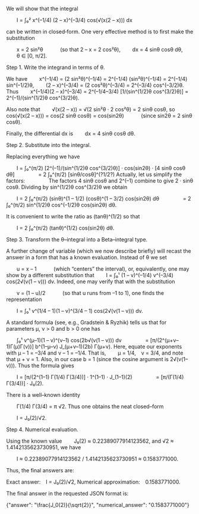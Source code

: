 We will show that the integral

  I = ∫₀² x^(–1/4) (2 – x)^(–3/4) cos(√(x(2 – x))) dx

can be written in closed‐form. One very effective method is to first make the substitution

  x = 2 sin²θ    (so that 2 – x = 2 cos²θ),
  dx = 4 sinθ cosθ dθ,
  θ ∈ [0, π/2].

Step 1. Write the integrand in terms of θ.

We have
  x^(–1/4) = (2 sin²θ)^(–1/4) = 2^(–1/4) (sin²θ)^(–1/4) = 2^(–1/4) sin^(–1/2)θ,
  (2 – x)^(–3/4) = (2 cos²θ)^(–3/4) = 2^(–3/4) cos^(–3/2)θ.
Thus
  x^(–1/4)(2 – x)^(–3/4) = 2^(–1/4–3/4) [1/(sin^(1/2)θ cos^(3/2)θ)] = 2^(–1)/(sin^(1/2)θ cos^(3/2)θ).

Also note that
  √(x(2 – x)) = √(2 sin²θ · 2 cos²θ) = 2 sinθ cosθ,
so
  cos(√(x(2 – x))) = cos(2 sinθ cosθ) = cos(sin2θ)    (since sin2θ = 2 sinθ cosθ).

Finally, the differential dx is
  dx = 4 sinθ cosθ dθ.

Step 2. Substitute into the integral.

Replacing everything we have

  I = ∫₀^(π/2) [2^(–1)/(sin^(1/2)θ cos^(3/2)θ)] · cos(sin2θ) · [4 sinθ cosθ dθ]
     = 2 ∫₀^(π/2) [sinθ/cosθ]^(?1/2?) Actually, let us simplify the factors:
     The factors 4 sinθ cosθ and 2^(–1) combine to give 2 · sinθ cosθ.
Dividing by sin^(1/2)θ cos^(3/2)θ we obtain

  I = 2 ∫₀^(π/2) (sinθ)^(1 – 1/2) (cosθ)^(1 – 3/2) cos(sin2θ) dθ
     = 2 ∫₀^(π/2) sin^(1/2)θ cos^(–1/2)θ cos(sin2θ) dθ.

It is convenient to write the ratio as (tanθ)^(1/2) so that

  I = 2 ∫₀^(π/2) (tanθ)^(1/2) cos(sin2θ) dθ.

Step 3. Transform the θ–integral into a Beta–integral type.

A further change of variable (which we now describe briefly) will recast the answer in a form that has a known evaluation. Instead of θ we set

  u = x – 1    (which “centers” the interval),
or, equivalently, one may show by a different substitution that
  I = ∫₀¹ (1 – v)^(–1/4) v^(–3/4) cos(2√(v(1 – v))) dv.
Indeed, one may verify that with the substitution

  v = (1 – u)/2    (so that u runs from –1 to 1),
one finds the representation

  I = ∫₀¹ v^(1/4 – 1)(1 – v)^(3/4 – 1) cos(2√(v(1 – v))) dv.

A standard formula (see, e.g., Gradstein & Ryzhik) tells us that for parameters μ, ν > 0 and b > 0 one has

  ∫₀¹ v^(μ–1)(1 – v)^(ν–1) cos(2b√(v(1 – v))) dv
     = [π/(2^(μ+ν–1)Γ(μ)Γ(ν))] b^(1–μ–ν) J_(μ+ν–1)(2b) Γ(μ+ν).
Here, equate our exponents with μ – 1 = –3/4 and ν – 1 = –1/4. That is,
  μ = 1/4, ν = 3/4,
and note that μ + ν = 1. Also, in our case b = 1 (since the cosine argument is 2√(v(1–v))).
Thus the formula gives

  I = [π/(2^(1–1) Γ(1/4) Γ(3/4))] · 1^(1–1) · J_(1–1)(2)
     = [π/(Γ(1/4) Γ(3/4))] · J₀(2).

There is a well–known identity

  Γ(1/4) Γ(3/4) = π √2.
Thus one obtains the neat closed–form

  I = J₀(2)/√2.

Step 4. Numerical evaluation.

Using the known value
  J₀(2) ≈ 0.22389077914123562,
and √2 ≈ 1.4142135623730951, we have

  I ≈ 0.22389077914123562 / 1.4142135623730951 ≈ 0.1583771000.

Thus, the final answers are:

Exact answer: I = J₀(2)/√2,
Numerical approximation: 0.1583771000.

The final answer in the requested JSON format is:

{"answer": "\\frac{J_0(2)}{\\sqrt{2}}", "numerical_answer": "0.1583771000"}